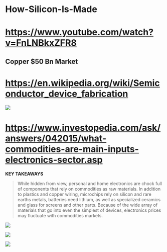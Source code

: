 # How-Silicon-Is-Made
# https://www.youtube.com/watch?v=FnLNBkxZFR8


## Copper $50 Bn Market

# https://en.wikipedia.org/wiki/Semiconductor_device_fabrication

![](https://www.shinetsusilicone-global.com/info/images/w_silicone/begin_kei2.gif)

# https://www.investopedia.com/ask/answers/042015/what-commodities-are-main-inputs-electronics-sector.asp

**KEY TAKEAWAYS**
> While hidden from view, personal and home electronics are chock full of components that rely on commodities as raw materials.
In addition to plastics and copper wiring, microchips rely on silicon and rare earths metals, batteries need lithium, as well as specialized ceramics and glass for screens and other parts.
Because of the wide array of materials that go into even the simplest of devices, electronics prices may fluctuate with commodities markets.


![](https://upload.wikimedia.org/wikipedia/commons/thumb/8/84/Who_exported_Electronic_integrated_circuits_in_2016.svg/1200px-Who_exported_Electronic_integrated_circuits_in_2016.svg.png)


![](https://2oqz471sa19h3vbwa53m33yj-wpengine.netdna-ssl.com/wp-content/uploads/2019/05/Copper_Clean_Energy_Transition_V12.jpg)

![](https://2oqz471sa19h3vbwa53m33yj-wpengine.netdna-ssl.com/wp-content/uploads/2020/03/All-the-Minerals-in-the-World_V5.jpg)
